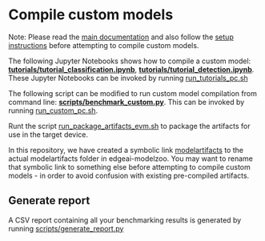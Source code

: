 # Compile custom models
Note: Please read the [main documentation](../README.md) and also follow the [setup instructions](./setup_instructions.md) before attempting to compile custom models.

The following Jupyter Notebooks shows how to compile a custom model: **[tutorials/tutorial_classification.ipynb](../tutorials/tutorial_classification.ipynb)**, **[tutorials/tutorial_detection.ipynb](../tutorials/tutorial_detection.ipynb)**. These Jupyter Notebooks can be invoked by running [run_tutorials_pc.sh](../run_tutorials_pc.sh)

The following script can be modified to run custom model compilation from command line: **[scripts/benchmark_custom.py](../scripts/benchmark_custom.py)**. This can be invoked by running [run_custom_pc.sh](../run_custom_pc.sh).

Runt the script [run_package_artifacts_evm.sh](../run_package_artifacts_evm.sh) to package the artifacts for use in the target device.

In this repository, we have created a symbolic link [modelartifacts](../work_dirs/modelartifacts) to the actual modelartifacts folder in edgeai-modelzoo. You may want to rename that symbolic link to something else before attempting to compile custom models - in order to avoid confusion with existing pre-compiled artifacts.

## Generate report
A CSV report containing all your benchmarking results is generated by running [scripts/generate_report.py](../scripts/generate_report.py)

